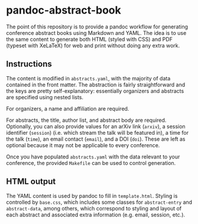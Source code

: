 
# pandoc-abstract-book

The point of this repository is to provide a pandoc workflow for generating conference abstract books using Markdown and YAML. The idea is to use the same content to generate both HTML (styled with CSS) and PDF (typeset with XeLaTeX) for web and print without doing any extra work.

## Instructions

The content is modified in `abstracts.yaml`, with the majority of data contained in the front matter. The abstraction is fairly straightforward and the keys are pretty self-explanatory: essentially organizers and abstracts are specified using nested lists.

For organizers, a name and affiliation are required.

For abstracts, the title, author list, and abstract body are required. Optionally, you can also provide values for an arXiv link (`arxiv`), a session identifier (`session`) (i.e. which stream the talk will be featured in), a time for the talk (`time`), an email contact (`email`), and a DOI (`doi`). These are left as optional because it may not be applicable to every conference.

Once you have populated `abstracts.yaml` with the data relevant to your conference, the provided `Makefile` can be used to control generation.

## HTML output

The YAML content is used by pandoc to fill in `template.html`. Styling is controlled by `base.css`, which includes some classes for `abstract-entry` and `abstract-data`, among others, which correspond to styling and layout of each abstract and associated extra information (e.g. email, session, etc.).